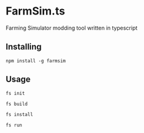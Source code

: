 # FarmSim.ts

Farming Simulator modding tool written in typescript

## Installing

`npm install -g farmsim`

## Usage

`fs init`

`fs build`

`fs install`

`fs run`
